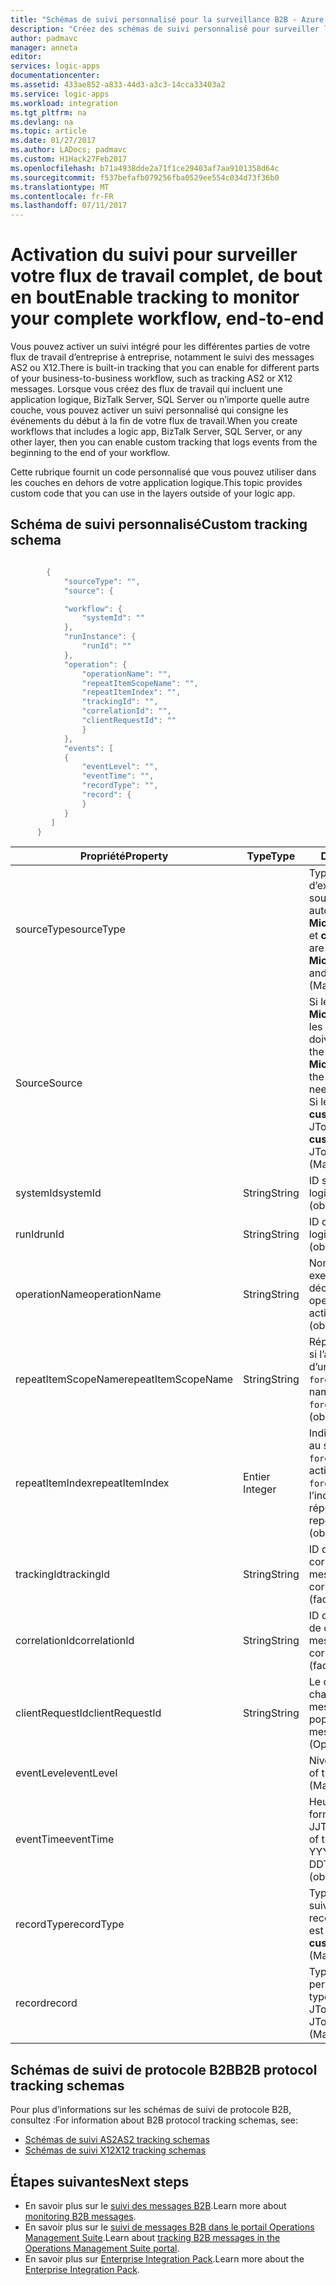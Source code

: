 ```yaml
---
title: "Schémas de suivi personnalisé pour la surveillance B2B - Azure Logic Apps | Microsoft Docs"
description: "Créez des schémas de suivi personnalisé pour surveiller les messages B2B des transactions de votre compte d’intégration Azure."
author: padmavc
manager: anneta
editor: 
services: logic-apps
documentationcenter: 
ms.assetid: 433ae852-a833-44d3-a3c3-14cca33403a2
ms.service: logic-apps
ms.workload: integration
ms.tgt_pltfrm: na
ms.devlang: na
ms.topic: article
ms.date: 01/27/2017
ms.author: LADocs; padmavc
ms.custom: H1Hack27Feb2017
ms.openlocfilehash: b71a4938dde2a71f1ce29403af7aa9101358d64c
ms.sourcegitcommit: f537befafb079256fba0529ee554c034d73f36b0
ms.translationtype: MT
ms.contentlocale: fr-FR
ms.lasthandoff: 07/11/2017
---
```

# <a name="enable-tracking-to-monitor-your-complete-workflow-end-to-end"></a><span data-ttu-id="1fc7d-103">Activation du suivi pour surveiller votre flux de travail complet, de bout en bout</span><span class="sxs-lookup"><span data-stu-id="1fc7d-103">Enable tracking to monitor your complete workflow, end-to-end</span></span>
<span data-ttu-id="1fc7d-104">Vous pouvez activer un suivi intégré pour les différentes parties de votre flux de travail d’entreprise à entreprise, notamment le suivi des messages AS2 ou X12.</span><span class="sxs-lookup"><span data-stu-id="1fc7d-104">There is built-in tracking that you can enable for different parts of your business-to-business workflow, such as tracking AS2 or X12 messages.</span></span> <span data-ttu-id="1fc7d-105">Lorsque vous créez des flux de travail qui incluent une application logique, BizTalk Server, SQL Server ou n’importe quelle autre couche, vous pouvez activer un suivi personnalisé qui consigne les événements du début à la fin de votre flux de travail.</span><span class="sxs-lookup"><span data-stu-id="1fc7d-105">When you create workflows that includes a logic app, BizTalk Server, SQL Server, or any other layer, then you can enable custom tracking that logs events from the beginning to the end of your workflow.</span></span> 

<span data-ttu-id="1fc7d-106">Cette rubrique fournit un code personnalisé que vous pouvez utiliser dans les couches en dehors de votre application logique.</span><span class="sxs-lookup"><span data-stu-id="1fc7d-106">This topic provides custom code that you can use in the layers outside of your logic app.</span></span> 

## <a name="custom-tracking-schema"></a><span data-ttu-id="1fc7d-107">Schéma de suivi personnalisé</span><span class="sxs-lookup"><span data-stu-id="1fc7d-107">Custom tracking schema</span></span>
````java

        {
            "sourceType": "",
            "source": {

            "workflow": {
                "systemId": ""
            },
            "runInstance": {
                "runId": ""
            },
            "operation": {
                "operationName": "",
                "repeatItemScopeName": "",
                "repeatItemIndex": "",
                "trackingId": "",
                "correlationId": "",
                "clientRequestId": ""
                }
            },
            "events": [
            {
                "eventLevel": "",
                "eventTime": "",
                "recordType": "",
                "record": {                
                }
            }
         ]
      }

````

| <span data-ttu-id="1fc7d-108">Propriété</span><span class="sxs-lookup"><span data-stu-id="1fc7d-108">Property</span></span> | <span data-ttu-id="1fc7d-109">Type</span><span class="sxs-lookup"><span data-stu-id="1fc7d-109">Type</span></span> | <span data-ttu-id="1fc7d-110">Description</span><span class="sxs-lookup"><span data-stu-id="1fc7d-110">Description</span></span> |
| --- | --- | --- |
| <span data-ttu-id="1fc7d-111">sourceType</span><span class="sxs-lookup"><span data-stu-id="1fc7d-111">sourceType</span></span> |   | <span data-ttu-id="1fc7d-112">Type de source d’exécution.</span><span class="sxs-lookup"><span data-stu-id="1fc7d-112">Type of the run source.</span></span> <span data-ttu-id="1fc7d-113">Les valeurs autorisées sont **Microsoft.Logic/workflows** et **custom**.</span><span class="sxs-lookup"><span data-stu-id="1fc7d-113">Allowed values are **Microsoft.Logic/workflows** and **custom**.</span></span> <span data-ttu-id="1fc7d-114">(obligatoire)</span><span class="sxs-lookup"><span data-stu-id="1fc7d-114">(Mandatory)</span></span> |
| <span data-ttu-id="1fc7d-115">Source</span><span class="sxs-lookup"><span data-stu-id="1fc7d-115">Source</span></span> |   | <span data-ttu-id="1fc7d-116">Si le type de source est **Microsoft.Logic/workflows**, les informations source doivent suivre ce schéma.</span><span class="sxs-lookup"><span data-stu-id="1fc7d-116">If the source type is **Microsoft.Logic/workflows**, the source information needs to follow this schema.</span></span> <span data-ttu-id="1fc7d-117">Si le type de source est **custom**, le schéma est un JToken.</span><span class="sxs-lookup"><span data-stu-id="1fc7d-117">If the source type is **custom**, the schema is a JToken.</span></span> <span data-ttu-id="1fc7d-118">(obligatoire)</span><span class="sxs-lookup"><span data-stu-id="1fc7d-118">(Mandatory)</span></span> |
| <span data-ttu-id="1fc7d-119">systemId</span><span class="sxs-lookup"><span data-stu-id="1fc7d-119">systemId</span></span> | <span data-ttu-id="1fc7d-120">String</span><span class="sxs-lookup"><span data-stu-id="1fc7d-120">String</span></span> | <span data-ttu-id="1fc7d-121">ID système d’application logique.</span><span class="sxs-lookup"><span data-stu-id="1fc7d-121">Logic app system ID.</span></span> <span data-ttu-id="1fc7d-122">(obligatoire)</span><span class="sxs-lookup"><span data-stu-id="1fc7d-122">(Mandatory)</span></span> |
| <span data-ttu-id="1fc7d-123">runId</span><span class="sxs-lookup"><span data-stu-id="1fc7d-123">runId</span></span> | <span data-ttu-id="1fc7d-124">String</span><span class="sxs-lookup"><span data-stu-id="1fc7d-124">String</span></span> | <span data-ttu-id="1fc7d-125">ID d’exécution d’application logique.</span><span class="sxs-lookup"><span data-stu-id="1fc7d-125">Logic app run ID.</span></span> <span data-ttu-id="1fc7d-126">(obligatoire)</span><span class="sxs-lookup"><span data-stu-id="1fc7d-126">(Mandatory)</span></span> |
| <span data-ttu-id="1fc7d-127">operationName</span><span class="sxs-lookup"><span data-stu-id="1fc7d-127">operationName</span></span> | <span data-ttu-id="1fc7d-128">String</span><span class="sxs-lookup"><span data-stu-id="1fc7d-128">String</span></span> | <span data-ttu-id="1fc7d-129">Nom de l’opération (par exemple action ou déclencheur).</span><span class="sxs-lookup"><span data-stu-id="1fc7d-129">Name of the operation (for example, action or trigger).</span></span> <span data-ttu-id="1fc7d-130">(obligatoire)</span><span class="sxs-lookup"><span data-stu-id="1fc7d-130">(Mandatory)</span></span> |
| <span data-ttu-id="1fc7d-131">repeatItemScopeName</span><span class="sxs-lookup"><span data-stu-id="1fc7d-131">repeatItemScopeName</span></span> | <span data-ttu-id="1fc7d-132">String</span><span class="sxs-lookup"><span data-stu-id="1fc7d-132">String</span></span> | <span data-ttu-id="1fc7d-133">Répéter le nom de l’élément si l’action se trouve au sein d’une boucle `foreach`/`until`.</span><span class="sxs-lookup"><span data-stu-id="1fc7d-133">Repeat item name if the action is inside a `foreach`/`until` loop.</span></span> <span data-ttu-id="1fc7d-134">(obligatoire)</span><span class="sxs-lookup"><span data-stu-id="1fc7d-134">(Mandatory)</span></span> |
| <span data-ttu-id="1fc7d-135">repeatItemIndex</span><span class="sxs-lookup"><span data-stu-id="1fc7d-135">repeatItemIndex</span></span> | <span data-ttu-id="1fc7d-136">Entier </span><span class="sxs-lookup"><span data-stu-id="1fc7d-136">Integer</span></span> | <span data-ttu-id="1fc7d-137">Indique si l’action se trouve au sein d’une boucle `foreach`/`until`.</span><span class="sxs-lookup"><span data-stu-id="1fc7d-137">Whether the action is inside a `foreach`/`until` loop.</span></span> <span data-ttu-id="1fc7d-138">Indique l’index de l’élément répété.</span><span class="sxs-lookup"><span data-stu-id="1fc7d-138">Indicates the repeated item index.</span></span> <span data-ttu-id="1fc7d-139">(obligatoire)</span><span class="sxs-lookup"><span data-stu-id="1fc7d-139">(Mandatory)</span></span> |
| <span data-ttu-id="1fc7d-140">trackingId</span><span class="sxs-lookup"><span data-stu-id="1fc7d-140">trackingId</span></span> | <span data-ttu-id="1fc7d-141">String</span><span class="sxs-lookup"><span data-stu-id="1fc7d-141">String</span></span> | <span data-ttu-id="1fc7d-142">ID de suivi permettant de corréler les messages.</span><span class="sxs-lookup"><span data-stu-id="1fc7d-142">Tracking ID, to correlate the messages.</span></span> <span data-ttu-id="1fc7d-143">(facultatif)</span><span class="sxs-lookup"><span data-stu-id="1fc7d-143">(Optional)</span></span> |
| <span data-ttu-id="1fc7d-144">correlationId</span><span class="sxs-lookup"><span data-stu-id="1fc7d-144">correlationId</span></span> | <span data-ttu-id="1fc7d-145">String</span><span class="sxs-lookup"><span data-stu-id="1fc7d-145">String</span></span> | <span data-ttu-id="1fc7d-146">ID de corrélation permettant de corréler les messages.</span><span class="sxs-lookup"><span data-stu-id="1fc7d-146">Correlation ID, to correlate the messages.</span></span> <span data-ttu-id="1fc7d-147">(facultatif)</span><span class="sxs-lookup"><span data-stu-id="1fc7d-147">(Optional)</span></span> |
| <span data-ttu-id="1fc7d-148">clientRequestId</span><span class="sxs-lookup"><span data-stu-id="1fc7d-148">clientRequestId</span></span> | <span data-ttu-id="1fc7d-149">String</span><span class="sxs-lookup"><span data-stu-id="1fc7d-149">String</span></span> | <span data-ttu-id="1fc7d-150">Le client peut remplir ce champ pour corréler les messages.</span><span class="sxs-lookup"><span data-stu-id="1fc7d-150">Client can populate it to correlate messages.</span></span> <span data-ttu-id="1fc7d-151">(facultatif)</span><span class="sxs-lookup"><span data-stu-id="1fc7d-151">(Optional)</span></span> |
| <span data-ttu-id="1fc7d-152">eventLevel</span><span class="sxs-lookup"><span data-stu-id="1fc7d-152">eventLevel</span></span> |   | <span data-ttu-id="1fc7d-153">Niveau de l’événement.</span><span class="sxs-lookup"><span data-stu-id="1fc7d-153">Level of the event.</span></span> <span data-ttu-id="1fc7d-154">(obligatoire)</span><span class="sxs-lookup"><span data-stu-id="1fc7d-154">(Mandatory)</span></span> |
| <span data-ttu-id="1fc7d-155">eventTime</span><span class="sxs-lookup"><span data-stu-id="1fc7d-155">eventTime</span></span> |   | <span data-ttu-id="1fc7d-156">Heure de l’événement au format UTC AAAA-MM-JJTHH:MM:SS.00000Z.</span><span class="sxs-lookup"><span data-stu-id="1fc7d-156">Time of the event, in UTC format YYYY-MM-DDTHH:MM:SS.00000Z.</span></span> <span data-ttu-id="1fc7d-157">(obligatoire)</span><span class="sxs-lookup"><span data-stu-id="1fc7d-157">(Mandatory)</span></span> |
| <span data-ttu-id="1fc7d-158">recordType</span><span class="sxs-lookup"><span data-stu-id="1fc7d-158">recordType</span></span> |   | <span data-ttu-id="1fc7d-159">Type de l’enregistrement de suivi.</span><span class="sxs-lookup"><span data-stu-id="1fc7d-159">Type of the track record.</span></span> <span data-ttu-id="1fc7d-160">La valeur autorisée est **Custom**.</span><span class="sxs-lookup"><span data-stu-id="1fc7d-160">Allowed value is **custom**.</span></span> <span data-ttu-id="1fc7d-161">(obligatoire)</span><span class="sxs-lookup"><span data-stu-id="1fc7d-161">(Mandatory)</span></span> |
| <span data-ttu-id="1fc7d-162">record</span><span class="sxs-lookup"><span data-stu-id="1fc7d-162">record</span></span> |   | <span data-ttu-id="1fc7d-163">Type d'enregistrement personnalisé.</span><span class="sxs-lookup"><span data-stu-id="1fc7d-163">Custom record type.</span></span> <span data-ttu-id="1fc7d-164">Le format autorisé est JToken.</span><span class="sxs-lookup"><span data-stu-id="1fc7d-164">Allowed format is JToken.</span></span> <span data-ttu-id="1fc7d-165">(obligatoire)</span><span class="sxs-lookup"><span data-stu-id="1fc7d-165">(Mandatory)</span></span> |

## <a name="b2b-protocol-tracking-schemas"></a><span data-ttu-id="1fc7d-166">Schémas de suivi de protocole B2B</span><span class="sxs-lookup"><span data-stu-id="1fc7d-166">B2B protocol tracking schemas</span></span>
<span data-ttu-id="1fc7d-167">Pour plus d’informations sur les schémas de suivi de protocole B2B, consultez :</span><span class="sxs-lookup"><span data-stu-id="1fc7d-167">For information about B2B protocol tracking schemas, see:</span></span>
* [<span data-ttu-id="1fc7d-168">Schémas de suivi AS2</span><span class="sxs-lookup"><span data-stu-id="1fc7d-168">AS2 tracking schemas</span></span>](../logic-apps/logic-apps-track-integration-account-as2-tracking-schemas.md)   
* [<span data-ttu-id="1fc7d-169">Schémas de suivi X12</span><span class="sxs-lookup"><span data-stu-id="1fc7d-169">X12 tracking schemas</span></span>](logic-apps-track-integration-account-x12-tracking-schema.md)

## <a name="next-steps"></a><span data-ttu-id="1fc7d-170">Étapes suivantes</span><span class="sxs-lookup"><span data-stu-id="1fc7d-170">Next steps</span></span>
* <span data-ttu-id="1fc7d-171">En savoir plus sur le [suivi des messages B2B](logic-apps-monitor-b2b-message.md).</span><span class="sxs-lookup"><span data-stu-id="1fc7d-171">Learn more about [monitoring B2B messages](logic-apps-monitor-b2b-message.md).</span></span>   
* <span data-ttu-id="1fc7d-172">En savoir plus sur le [suivi de messages B2B dans le portail Operations Management Suite](../logic-apps/logic-apps-track-b2b-messages-omsportal.md).</span><span class="sxs-lookup"><span data-stu-id="1fc7d-172">Learn about [tracking B2B messages in the Operations Management Suite portal](../logic-apps/logic-apps-track-b2b-messages-omsportal.md).</span></span>
* <span data-ttu-id="1fc7d-173">En savoir plus sur [Enterprise Integration Pack](../logic-apps/logic-apps-enterprise-integration-overview.md).</span><span class="sxs-lookup"><span data-stu-id="1fc7d-173">Learn more about the [Enterprise Integration Pack](../logic-apps/logic-apps-enterprise-integration-overview.md).</span></span>
